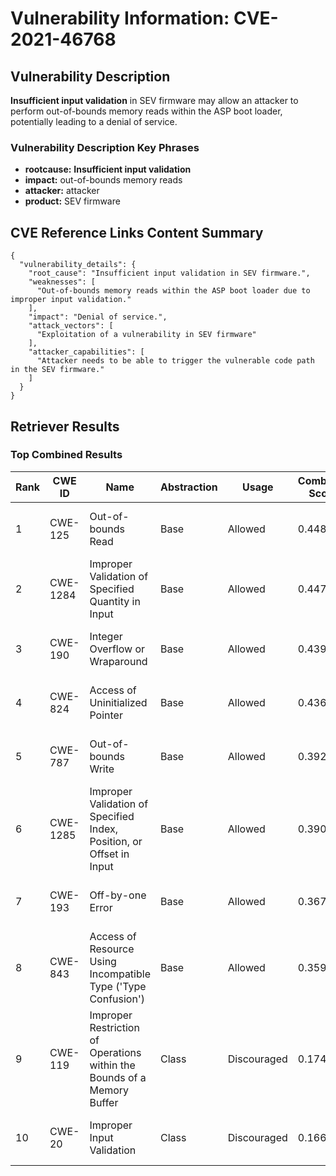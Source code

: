 # Vulnerability Information: CVE-2021-46768

## Vulnerability Description
**Insufficient input validation** in SEV firmware may allow an attacker to perform out-of-bounds memory reads within the ASP boot loader, potentially leading to a denial of service.

### Vulnerability Description Key Phrases
- **rootcause:** **Insufficient input validation**
- **impact:** out-of-bounds memory reads
- **attacker:** attacker
- **product:** SEV firmware

## CVE Reference Links Content Summary
```
{
  "vulnerability_details": {
    "root_cause": "Insufficient input validation in SEV firmware.",
    "weaknesses": [
      "Out-of-bounds memory reads within the ASP boot loader due to improper input validation."
    ],
    "impact": "Denial of service.",
    "attack_vectors": [
      "Exploitation of a vulnerability in SEV firmware"
    ],
    "attacker_capabilities": [
      "Attacker needs to be able to trigger the vulnerable code path in the SEV firmware."
    ]
  }
}
```

## Retriever Results

### Top Combined Results

| Rank | CWE ID | Name | Abstraction | Usage | Combined Score | Retrievers | Individual Scores |
|------|--------|------|-------------|-------|---------------|------------|-------------------|
| 1 | CWE-125 | Out-of-bounds Read | Base | Allowed | 0.4487 | sparse, graph | sparse: 0.159, graph: 1.000 |
| 2 | CWE-1284 | Improper Validation of Specified Quantity in Input | Base | Allowed | 0.4477 | sparse, graph | sparse: 0.158, graph: 1.000 |
| 3 | CWE-190 | Integer Overflow or Wraparound | Base | Allowed | 0.4398 | sparse, graph | sparse: 0.144, graph: 1.000 |
| 4 | CWE-824 | Access of Uninitialized Pointer | Base | Allowed | 0.4368 | sparse, graph | sparse: 0.139, graph: 1.000 |
| 5 | CWE-787 | Out-of-bounds Write | Base | Allowed | 0.3927 | sparse, graph | sparse: 0.146, graph: 0.865 |
| 6 | CWE-1285 | Improper Validation of Specified Index, Position, or Offset in Input | Base | Allowed | 0.3908 | dense, sparse | dense: 0.590, sparse: 0.167 |
| 7 | CWE-193 | Off-by-one Error | Base | Allowed | 0.3674 | sparse, graph | sparse: 0.149, graph: 0.789 |
| 8 | CWE-843 | Access of Resource Using Incompatible Type ('Type Confusion') | Base | Allowed | 0.3592 | sparse, graph | sparse: 0.135, graph: 0.789 |
| 9 | CWE-119 | Improper Restriction of Operations within the Bounds of a Memory Buffer | Class | Discouraged | 0.1744 | sparse, graph | sparse: 0.163, graph: 0.829 |
| 10 | CWE-20 | Improper Input Validation | Class | Discouraged | 0.1665 | dense, sparse | dense: 0.544, sparse: 0.175 |

